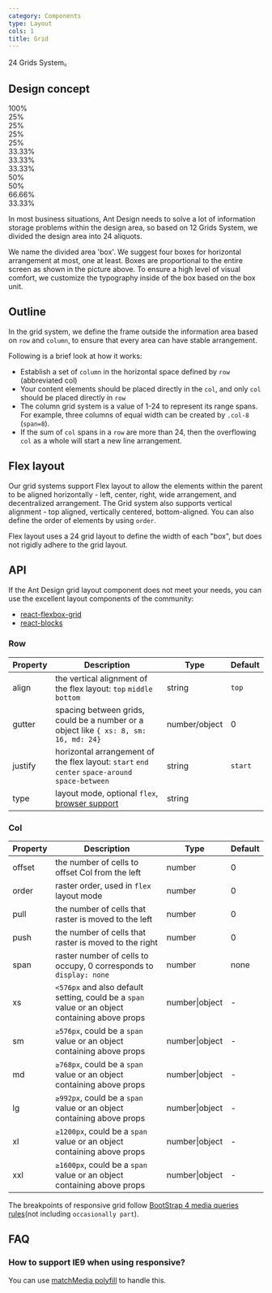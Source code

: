 ```yaml
---
category: Components
type: Layout
cols: 1
title: Grid
---
```


24 Grids System。

## Design concept

<div class="grid-demo">
<div class="infini-row demo-row">
  <div class="infini-col-24 demo-col demo-col-1">
    100%
  </div>
</div>
<div class="infini-row demo-row">
  <div class="infini-col-6 demo-col demo-col-2">
    25%
  </div>
  <div class="infini-col-6 demo-col demo-col-3">
    25%
  </div>
  <div class="infini-col-6 demo-col demo-col-2">
    25%
  </div>
  <div class="infini-col-6 demo-col demo-col-3">
    25%
  </div>
</div>
<div class="infini-row demo-row">
  <div class="infini-col-8 demo-col demo-col-4">
    33.33%
  </div>
  <div class="infini-col-8 demo-col demo-col-5">
    33.33%
  </div>
  <div class="infini-col-8 demo-col demo-col-4">
    33.33%
  </div>
</div>
<div class="infini-row demo-row">
  <div class="infini-col-12 demo-col demo-col-1">
    50%
  </div>
  <div class="infini-col-12 demo-col demo-col-3">
    50%
  </div>
</div>
<div class="infini-row demo-row">
  <div class="infini-col-16 demo-col demo-col-4">
    66.66%
  </div>
  <div class="infini-col-8 demo-col demo-col-5">
    33.33%
  </div>
</div>
</div>

In most business situations, Ant Design needs to solve a lot of information storage problems within the design area, so based on 12 Grids System, we divided the design area into 24 aliquots.

We name the divided area 'box'. We suggest four boxes for horizontal arrangement at most, one at least. Boxes are proportional to the entire screen as shown in the picture above. To ensure a high level of visual comfort, we customize the typography inside of the box based on the box unit.

## Outline

In the grid system, we define the frame outside the information area based on `row` and `column`, to ensure that every area can have stable arrangement.

Following is a brief look at how it works:

- Establish a set of `column` in the horizontal space defined by `row` (abbreviated col)
- Your content elements should be placed directly in the `col`, and only `col` should be placed directly in `row`
- The column grid system is a value of 1-24 to represent its range spans. For example, three columns of equal width can be created by `.col-8` (`span=8`).
- If the sum of `col` spans in a `row` are more than 24, then the overflowing `col` as a whole will start a new line arrangement.

## Flex layout

Our grid systems support Flex layout to allow the elements within the parent to be aligned horizontally - left, center, right, wide arrangement, and decentralized arrangement. The Grid system also supports vertical alignment - top aligned, vertically centered, bottom-aligned. You can also define the order of elements by using `order`.

Flex layout uses a 24 grid layout to define the width of each "box", but does not rigidly adhere to the grid layout.

## API

If the Ant Design grid layout component does not meet your needs, you can use the excellent layout components of the community:

- [react-flexbox-grid](http://roylee0704.github.io/react-flexbox-grid/)
- [react-blocks](https://github.com/whoisandy/react-blocks/)

### Row

| Property | Description | Type | Default |
| -------- | ----------- | ---- | ------- |
| align | the vertical alignment of the flex layout: `top` `middle` `bottom` | string | `top` |
| gutter | spacing between grids, could be a number or a object like `{ xs: 8, sm: 16, md: 24}` | number/object | 0 |
| justify | horizontal arrangement of the flex layout: `start` `end` `center` `space-around` `space-between` | string | `start` |
| type | layout mode, optional `flex`, [browser support](http://caniuse.com/#search=flex) | string |  |

### Col

| Property | Description | Type | Default |
| -------- | ----------- | ---- | ------- |
| offset | the number of cells to offset Col from the left | number | 0 |
| order | raster order, used in `flex` layout mode | number | 0 |
| pull | the number of cells that raster is moved to the left | number | 0 |
| push | the number of cells that raster is moved to the right | number | 0 |
| span | raster number of cells to occupy, 0 corresponds to `display: none` | number | none |
| xs | `<576px` and also default setting, could be a `span` value or an object containing above props | number\|object | - |
| sm | `≥576px`, could be a `span` value or an object containing above props | number\|object | - |
| md | `≥768px`, could be a `span` value or an object containing above props | number\|object | - |
| lg | `≥992px`, could be a `span` value or an object containing above props | number\|object | - |
| xl | `≥1200px`, could be a `span` value or an object containing above props | number\|object | - |
| xxl | `≥1600px`, could be a `span` value or an object containing above props | number\|object | - |

The breakpoints of responsive grid follow [BootStrap 4 media queries rules](https://getbootstrap.com/docs/4.0/layout/overview/#responsive-breakpoints)(not including `occasionally part`).

## FAQ

### How to support IE9 when using responsive?

You can use [matchMedia polyfill](https://github.com/paulirish/matchMedia.js/) to handle this.

